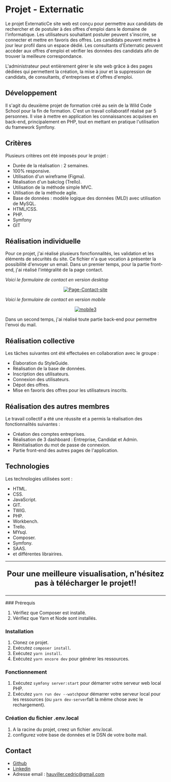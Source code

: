 # Projet - Externatic

Le projet ExternaticCe site web est conçu pour permettre aux candidats de rechercher et de postuler à des offres d'emploi dans le domaine de l'informatique. Les utilisateurs souhaitant postuler peuvent s'inscrire, se connecter et mettre en favoris des offres. Les candidats peuvent  mettre à jour leur profil dans un espace dédié.
Les consultants d'Externatic peuvent accéder aux offres d'emploi et vérifier les données des candidats afin de trouver la meilleure correspondance.

L'administrateur peut entièrement gérer le site web grâce à des pages dédiées qui permettent la création, la mise à jour et la suppression de candidats, de consultants, d'entreprises et d'offres d'emploi.

## **Développement**

Il s'agit du deuxième projet de formation créé au sein de la Wild Code School pour la fin de formation. C'est un travail collaboratif réalisé par 5 personnes. Il vise à mettre en application les connaissances acquises en back-end, principalement en PHP, tout en mettant en pratique l'utilisation du framework Symfony.

## **Critères**

Plusieurs critères ont été imposés pour le projet :

* Durée de la réalisation : 2 semaines.
* 100% responsive.
* Utilisation d'un wireframe (Figma).
* Réalisation d'un bakclog (Trello).
* Utilisation de la méthode simple MVC.
* Utilisation de la méthode agile.
* Base de données : modèle logique des données (MLD) avec utilisation de MySQL.
* HTML/CSS.
* PHP.
* Symfony
* GIT

## **Réalisation individuelle**

Pour ce projet, j'ai réalisé plusieurs foncfionnalités, les validation et les éléments de sécurités du site.
Ce fichier n'a que vocation à présenter la possibilité d'envoyer un email.
Dans un premier temps, pour la partie front-end, j'ai réalisé l'intégralité de la page contact.

*Voici le formulaire de contact en version desktop*
<p align="center">
<a href="https://ibb.co/gdK1dXm"><img src="https://i.ibb.co/bF9hFyQ/Page-Contact-site.png" alt="Page-Contact-site" border="0"></a>
</p>

*Voici le formulaire de contact en version mobile*

<p align="center">
<a href="https://imgbb.com/"><img src="https://i.ibb.co/k2Xxtm8/mobile3.png" alt="mobile3" border="0"></a>
</p>

Dans un second temps, j'ai réalisé toute partie back-end pour permettre l'envoi du mail. 

## **Réalisation collective**

Les tâches suivantes ont été effectuées en collaboration avec le groupe :
* Élaboration du StyleGuide.
* Réalisation de la base de données.
* Inscription des utilisateurs.
* Connexion des utilisateurs.
* Dépot des offres.
* Mise en favoris des offres pour les utilisateurs inscrits.

## **Réalisation des autres membres**

Le travail collectif a été une réussite et a permis la réalisation des fonctionnalités suivantes :

* Création des comptes entreprises.
* Réalisation de 3 dashboard : Entreprise, Candidat et Admin.
* Réinitialisation du mot de passe de connexion.
* Partie front-end des autres pages de l'application.

## **Technologies**

Les technologies utilisées sont :

* HTML.
* CSS.
* JavaScript.
* GIT.
* TWIG.
* PHP.
* Workbench.
* Trello.
* MYsql.
* Composer.
* Symfony.
* SAAS.
* et différentes librairires.

<hr>
<p align="center" style="font-size: 24px;">
  <strong>Pour une meilleure visualisation, n'hésitez pas à télécharger le projet!!</strong>
</p>

<hr>
### Prérequis

1. Vérifiez que Composer est installé.
2. Vérifiez que Yarn et Node sont installés.

### Installation

1. Clonez ce projet.
2. Exécutez `composer install`.
3. Exécutez `yarn install`.
4. Exécutez `yarn encore dev` pour générer les ressources.

### Fonctionnement

1. Exécutez `symfony server:start` pour démarrer votre serveur web local PHP.
2. Exécutez  `yarn run dev --watch`pour démarrer votre serveur local pour les ressources (ou `yarn dev-server`fait la même chose avec le rechargement).

### Création du fichier .env.local

1. A la racine du projet, creez un fichier .env.local.
2. configurez votre base de données et le DSN de votre boite mail.


## **Contact**
* [Github](https://github.com/HauvillerCedric)
* [Linkedin](https://www.linkedin.com/in/c%C3%A9dric-hauviller-970518272)
* Adresse email : hauviller.cedric@gmail.com


